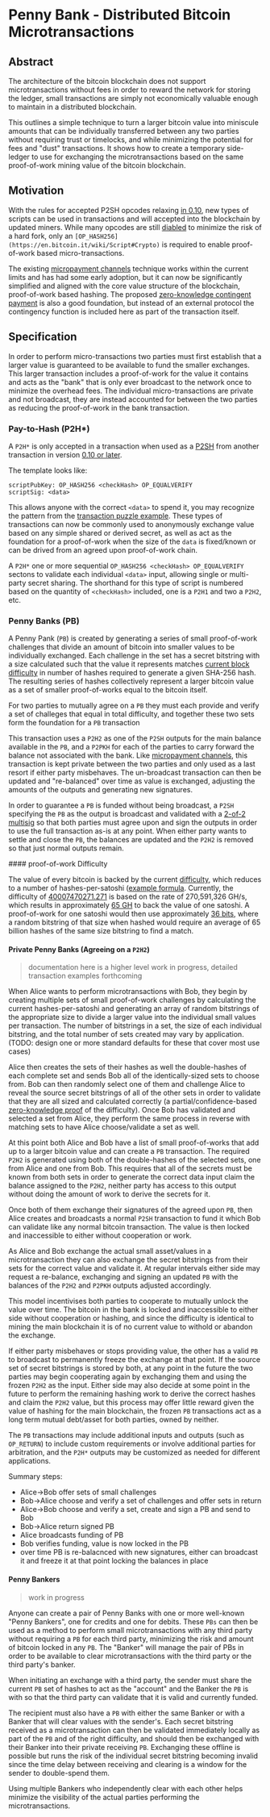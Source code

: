 # Penny Bank - Distributed Bitcoin Microtransactions

## Abstract

The architecture of the bitcoin blockchain does not support microtransactions without fees in order to reward the network for storing the ledger, small transactions are simply not economically valuable enough to maintain in a distributed blockchain.

This outlines a simple technique to turn a larger bitcoin value into miniscule amounts that can be individually transferred between any two parties without requiring trust or timelocks, and while minimizing the potential for fees and "dust" transactions.  It shows how to create a temporary side-ledger to use for exchanging the microtransactions based on the same proof-of-work mining value of the bitcoin blockchain.

## Motivation

With the rules for accepted P2SH opcodes relaxing [in 0.10](https://github.com/bitcoin/bitcoin/pull/4365), new types of scripts can be used in transactions and will accepted into the blockchain by updated miners.  While many opcodes are still [diabled](https://en.bitcoin.it/wiki/Script#Words) to minimize the risk of a hard fork, only an `[OP_HASH256](https://en.bitcoin.it/wiki/Script#Crypto)` is required to enable proof-of-work based micro-transactions.

The existing [micropayment channels](https://en.bitcoin.it/wiki/Contracts#Example_7:_Rapidly-adjusted_.28micro.29payments_to_a_pre-determined_party) technique works within the current limits and has had some early adoption, but it can now be significantly simplified and aligned with the core value structure of the blockchain, proof-of-work based hashing. The proposed [zero-knowledge contingent payment](https://en.bitcoin.it/wiki/Zero_Knowledge_Contingent_Payment) is also a good foundation, but instead of an external protocol the contingency function is included here as part of the transaction itself.

## Specification

In order to perform micro-transactions two parties must first establish that a larger value is guaranteed to be available to fund the smaller exchanges.  This larger transaction includes a proof-of-work for the value it contains and acts as the "bank" that is only ever broadcast to the network once to minimize the overhead fees.  The individual micro-transactions are private and not broadcast, they are instead accounted for between the two parties as reducing the proof-of-work in the bank transaction.

### Pay-to-Hash (P2H*)

A `P2H*` is only accepted in a transaction when used as a [P2SH](https://en.bitcoin.it/wiki/Pay_to_script_hash) from another transaction in version [0.10 or later](https://github.com/bitcoin/bitcoin/pull/4365).

The template looks like:
```
scriptPubKey: OP_HASH256 <checkHash> OP_EQUALVERIFY
scriptSig: <data>
```
This allows anyone with the correct `<data>` to spend it, you may recognize the pattern from the [transaction puzzle example](https://en.bitcoin.it/wiki/Script#Transaction_puzzle).  These types of transactions can now be commonly used to anonymously exchange value based on any simple shared or derived secret, as well as act as the foundation for a proof-of-work when the size of the `data` is fixed/known or can be drived from an agreed upon proof-of-work chain.

A `P2H*` one or more sequential `OP_HASH256 <checkHash> OP_EQUALVERIFY` sectons to validate each individual `<data>` input, allowing single or multi-party secret sharing. The shorthand for this type of script is numbered based on the quantity of `<checkHash>` included, one is a `P2H1` and two a `P2H2`, etc.


### Penny Banks (PB)

A Penny Pank (`PB`) is created by generating a series of small proof-of-work challenges that divide an amount of bitcoin into smaller values to be individually exchanged.  Each challenge in the set has a secret bitstring with a size calculated such that the value it represents matches [current block difficulty](#difficulty) in number of hashes required to generate a given SHA-256 hash. The resulting series of hashes collectively represent a larger bitcoin value as a set of smaller proof-of-works equal to the bitcoin itself.

For two parties to mutually agree on a `PB` they must each provide and verify a set of challeges that equal in total difficulty, and together these two sets form the foundation for a `PB` transaction

This transaction uses a `P2H2` as one of the `P2SH` outputs for the main balance available in the `PB`, and a `P2PKH` for each of the parties to carry forward the balance not associated with the bank.  Like [micropayment channels](https://en.bitcoin.it/wiki/Contracts#Example_7:_Rapidly-adjusted_.28micro.29payments_to_a_pre-determined_party), this transaction is kept private between the two parties and only used as a last resort if either party misbehaves.  The un-broadcast transaction can then be updated and "re-balanced" over time as value is exchanged, adjusting the amounts of the outputs and generating new signatures.

In order to guarantee a `PB` is funded without being broadcast, a `P2SH` specifying the `PB` as the output is broadcast and validated with a [2-of-2 multisig](https://bitcoin.org/en/developer-guide#multisig) so that both parties must agree upon and sign the outputs in order to use the full transaction as-is at any point. When either party wants to settle and close the `PB`, the balances are updated and the `P2H2` is removed so that just normal outputs remain.


<a name="difficulty" />
#### proof-of-work Difficulty

The value of every bitcoin is backed by the current [difficulty](https://en.bitcoin.it/wiki/Difficulty), which reduces to a number of hashes-per-satoshi ([example formula](http://bitcoin.stackexchange.com/questions/12013/how-many-hashes-create-one-bitcoin/12030#12030).  Currently, the difficulty of [40007470271.271](https://bitcoinwisdom.com/bitcoin/difficulty) is based on the rate of 270,591,326 GH/s, which results in approximately [65 GH](https://www.google.com/#q=((270%2C591%2C326+*+60+*+10)+%2F+25)+%2F+100%2C000%2C000) to back the value of one satoshi.  A proof-of-work for one satoshi would then use approximately [36 bits](http://www.wolframalpha.com/input/?i=log_2%28%28%28270%2C591%2C326%2C000%2C000%2C000+*+60+*+10%29+%2F+25%29+%2F+100%2C000%2C000%29), where a random bitstring of that size when hashed would require an average of 65 billion hashes of the same size bitstring to find a match.

#### Private Penny Banks (Agreeing on a `P2H2`)

> documentation here is a higher level work in progress, detailed transaction examples forthcoming

When Alice wants to perform microtransactions with Bob, they begin by creating multiple sets of small proof-of-work challenges by calculating the current hashes-per-satoshi and generating an array of random bitstrings of the appropriate size to divide a larger value into the individual small values per transaction.  The number of bitstrings in a set, the size of each individual bitstring, and the total number of sets created may vary by application. (TODO: design one or more standard defaults for these that cover most use cases)

Alice then creates the sets of their hashes as well the double-hashes of each complete set and sends Bob all of the identically-sized sets to choose from.  Bob can then randomly select one of them and challenge Alice to reveal the source secret bitstrings of all of the other sets in order to validate that they are all sized and calculated correctly (a partial/confidence-based [zero-knowledge proof](http://en.wikipedia.org/wiki/Zero-knowledge_proof) of the difficulty).  Once Bob has validated and selected a set from Alice, they perform the same process in reverse with matching sets to have Alice choose/validate a set as well.

At this point both Alice and Bob have a list of small proof-of-works that add up to a larger bitcoin value and can create a `PB` transaction.  The required `P2H2` is generated using both of the double-hashes of the selected sets, one from Alice and one from Bob.  This requires that all of the secrets must be known from both sets in order to generate the correct data input claim the balance assigned to the `P2H2`, neither party has access to this output without doing the amount of work to derive the secrets for it.

Once both of them exchange their signatures of the agreed upon `PB`, then Alice creates and broadcasts a normal `P2SH` transaction to fund it which Bob can validate like any normal bitcoin transaction.  The value is then locked and inaccessible to either without cooperation or work.

As Alice and Bob exchange the actual small asset/values in a microtransaction they can also exchange the secret bitstrings from their sets for the correct value and validate it. At regular intervals either side may request a re-balance, exchanging and signing an updated `PB` with the balances of the `P2H2` and `P2PKH` outputs adjusted accordingly.

This model incentivises both parties to cooperate to mutually unlock the value over time.  The bitcoin in the bank is locked and inaccessible to either side without cooperation or hashing, and since the difficulty is identical to mining the main blockchain it is of no current value to withold or abandon the exchange.

If either party misbehaves or stops providing value, the other has a valid `PB` to broadcast to permanently freeze the exchange at that point.  If the source set of secret bitstrings is stored by both, at any point in the future the two parties may begin cooperating again by exchanging them and using the frozen `P2H2` as the input.  Either side may also decide at some point in the future to perform the remaining hashing work to derive the correct hashes and claim the `P2H2` value, but this process may offer little reward given the value of hashing for the main blockchain, the frozen `PB` transactions act as a long term mutual debt/asset for both parties, owned by neither.

The `PB` transactions may include additional inputs and outputs (such as `OP_RETURN`) to include custom requirements or involve additional parties for arbitration, and the `P2H*` outputs may be customized as needed for different applications.

Summary steps:

* Alice->Bob offer sets of small challenges
* Bob->Alice choose and verify a set of challenges and offer sets in return
* Alice->Bob choose and verify a set, create and sign a PB and send to Bob
* Bob->Alice return signed PB
* Alice broadcasts funding of PB
* Bob verifies funding, value is now locked in the PB
* over time PB is re-balacnced with new signatures, either can broadcast it and freeze it at that point locking the balances in place


#### Penny Bankers

> work in progress

Anyone can create a pair of Penny Banks with one or more well-known "Penny Bankers", one for credits and one for debits.  These `PBs` can then be used as a method to perform small microtransactions with any third party without requiring a `PB` for each third party, minimizing the risk and amount of bitcoin locked in any `PB`.  The "Banker" will manage the pair of PBs in order to be available to clear microtransactions with the third party or the third party's banker.

When initiating an exchange with a third party, the sender must share the current `PB` set of hashes to act as the "account" and the Banker the `PB` is with so that the third party can validate that it is valid and currently funded.

The recipient must also have a `PB` with either the same Banker or with a Banker that will clear values with the sender's. Each secret bitstring received as a microtransaction can then be validated immediately locally as part of the `PB` and of the right difficulty, and should then be exchanged with their Banker into their private receiving `PB`.  Exchanging these offline is possible but runs the risk of the individual secret bitstring becoming invalid since the time delay between receiving and clearing is a window for the sender to double-spend them. 

Using multiple Bankers who independently clear with each other helps minimize the visibility of the actual parties performing the microtransactions.

